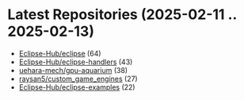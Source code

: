 # Latest Repositories (2025-02-11 .. 2025-02-13)

- [Eclipse-Hub/eclipse](https://github.com/Eclipse-Hub/eclipse) (64)
- [Eclipse-Hub/eclipse-handlers](https://github.com/Eclipse-Hub/eclipse-handlers) (43)
- [uehara-mech/gpu-aquarium](https://github.com/uehara-mech/gpu-aquarium) (38)
- [raysan5/custom_game_engines](https://github.com/raysan5/custom_game_engines) (27)
- [Eclipse-Hub/eclipse-examples](https://github.com/Eclipse-Hub/eclipse-examples) (22)
